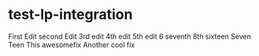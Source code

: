 # test-lp-integration
First Edit
second Edit
3rd edit
4th edit
5th edit
6
seventh
8th
sixteen
Seven Teen
This awesomefix
Another cool fix
